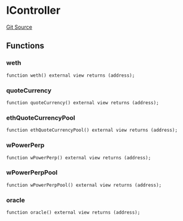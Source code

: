 # IController
[Git Source](https://github.com/opynfinance/squfury-monorepo/blob/334783aa87db73939fb00d5b133216b0033dfece/src/interface/IController.sol)


## Functions
### weth


```solidity
function weth() external view returns (address);
```

### quoteCurrency


```solidity
function quoteCurrency() external view returns (address);
```

### ethQuoteCurrencyPool


```solidity
function ethQuoteCurrencyPool() external view returns (address);
```

### wPowerPerp


```solidity
function wPowerPerp() external view returns (address);
```

### wPowerPerpPool


```solidity
function wPowerPerpPool() external view returns (address);
```

### oracle


```solidity
function oracle() external view returns (address);
```

